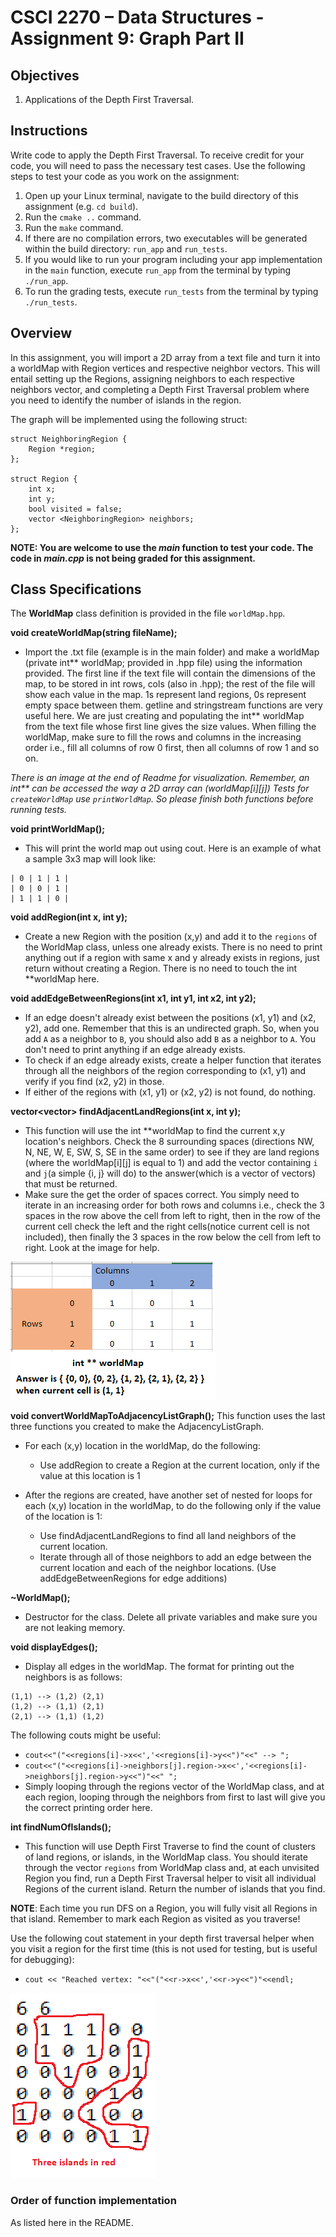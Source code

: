 
# CSCI 2270 – Data Structures - Assignment 9: Graph Part II

## Objectives

1. Applications of the Depth First Traversal.

## Instructions

Write code to apply the Depth First Traversal. To receive credit for your code, you will need to pass the necessary test cases. Use the following steps to test your code as you work on the assignment:

 1. Open up your Linux terminal, navigate to the build directory of this assignment (e.g. `cd build`).
 2. Run the `cmake ..` command.
 3. Run the `make` command.
 4. If there are no compilation errors, two executables will be generated within the build directory: `run_app` and `run_tests`.
 5. If you would like to run your program including your app implementation in the `main` function, execute `run_app` from the terminal by typing `./run_app`.
 6. To run the grading tests, execute `run_tests` from the terminal by typing `./run_tests`. 

## Overview

In this assignment, you will import a 2D array from a text file and turn it into a worldMap with Region vertices and respective neighbor vectors. This will entail setting up the Regions, assigning neighbors to each respective neighbors vector, and completing a Depth First Traversal problem where you need to identify the number of islands in the region. 

The graph will be implemented using the following struct: 

```
struct NeighboringRegion {
    Region *region;
};

struct Region {
    int x;
    int y;
    bool visited = false;
    vector <NeighboringRegion> neighbors;
};
```

**NOTE: You are welcome to use the *main* function to test your code. The code in *main.cpp* is not being graded for this assignment.**

## Class Specifications

The **WorldMap** class definition is provided in the file `worldMap.hpp`. 

**void createWorldMap(string fileName);**
+ Import the .txt file (example is in the main folder) and make a worldMap (private int** worldMap; provided in .hpp file) using the information provided. The first line if the text file will contain the dimensions of the map, to be stored in int rows, cols (also in .hpp); the rest of the file will show each value in the map. 1s represent land regions, 0s represent empty space between them. getline and stringstream functions are very useful here. We are just creating and populating the int** worldMap from the text file whose first line gives the size values. When filling the worldMap, make sure to fill the rows and columns in the increasing order i.e., fill all columns of row 0 first, then all columns of row 1 and so on.

*There is an image at the end of Readme for visualization.*
*Remember, an int\*\* can be accessed the way a 2D array can (worldMap[i][j])*
*Tests for `createWorldMap` use `printWorldMap`. So please finish both functions before running tests.*

**void printWorldMap();**
+ This will print the world map out using cout. Here is an example of what a sample 3x3 map will look like: 
```
| 0 | 1 | 1 |
| 0 | 0 | 1 |
| 1 | 1 | 0 |
```


**void addRegion(int x, int y);** 
+ Create a new Region with the position (x,y) and add it to the `regions` of the WorldMap class, unless one already exists. There is no need to print anything out if a region with same x and y already exists in regions, just return without creating a Region. There is no need to touch the int **worldMap here.

**void addEdgeBetweenRegions(int x1, int y1, int x2, int y2);** 
+ If an edge doesn't already exist between the positions (x1, y1) and (x2, y2), add one. Remember that this is an undirected graph. So, when you add `A` as a neighbor to `B`, you should also add `B` as a neighbor to `A`. You don't need to print anything if an edge already exists. 
+ To check if an edge already exists, create a helper function that iterates through all the neighbors of the region corresponding to (x1, y1) and verify if you find (x2, y2) in those.
+ If either of the regions with (x1, y1) or (x2, y2) is not found, do nothing.



**vector<vector<int>> findAdjacentLandRegions(int x, int y);**
+ This function will use the int **worldMap to find the current x,y location's neighbors. Check the 8 surrounding spaces (directions NW, N, NE, W, E, SW, S, SE in the same order) to see if they are land regions (where the worldMap[i][j] is equal to 1) and add the vector containing `i` and `j`(a simple {i, j} will do) to the answer(which is a vector of vectors) that must be returned.
+ Make sure the get the order of spaces correct. You simply need to iterate in an increasing order for both rows and columns i.e., check the 3 spaces in the row above the cell from left to right, then in the row of the current cell check the left and the right cells(notice current cell is not included), then finally the 3 spaces in the row below the cell from left to right. Look at the image for help.

![plot](findadjlandregionspic.png)
        
        
**void convertWorldMapToAdjacencyListGraph();**
This function uses the last three functions you created to make the AdjacencyListGraph. 

+ For each (x,y) location in the worldMap, do the following: 
    + Use addRegion to create a Region at the current location, only if the value at this location is 1

+ After the regions are created, have another set of nested for loops for each (x,y) location in the worldMap, to do the following only if the value of the location is 1: 
    + Use findAdjacentLandRegions to find all land neighbors of the current location.
    + Iterate through all of those neighbors to add an edge between the current location and each of the neighbor locations. (Use addEdgeBetweenRegions for edge additions)


**~WorldMap();**
+ Destructor for the class. Delete all private variables and make sure you are not leaking memory.


**void displayEdges();**
+ Display all edges in the worldMap. The format for printing out the neighbors is as follows:
```
(1,1) --> (1,2) (2,1)
(1,2) --> (1,1) (2,1)
(2,1) --> (1,1) (1,2)
```

The following couts might be useful:
+ `cout<<"("<<regions[i]->x<<','<<regions[i]->y<<")"<<" --> ";`
+ `cout<<"("<<regions[i]->neighbors[j].region->x<<','<<regions[i]->neighbors[j].region->y<<")"<<" ";`
+ Simply looping through the regions vector of the WorldMap class, and at each region, looping through the neighbors from first to last will give you the correct printing order here.
        
**int findNumOfIslands();**
+ This function will use Depth First Traverse to find the count of clusters of land regions, or islands, in the WorldMap class. You should iterate through the vector `regions` from WorldMap class and, at each unvisited Region you find, run a Depth First Traversal helper to visit all individual Regions of the current island. Return the number of islands that you find.

**NOTE**: Each time you run DFS on a Region, you will fully visit all Regions in that island. Remember to mark each Region as visited as you traverse! 

Use the following cout statement in your depth first traversal helper when you visit a region for the first time (this is not used for testing, but is useful for debugging):
+ `cout << "Reached vertex: "<<"("<<r->x<<','<<r->y<<")"<<endl; `

![plot](example.png)

### Order of function implementation

As listed here in the README. 
